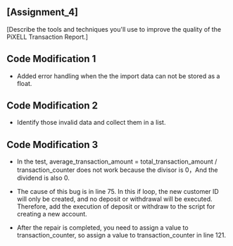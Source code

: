 ## [Assignment_4]

[Describe the tools and techniques you'll use to improve the quality of the PiXELL Transaction Report.]


## Code Modification 1

- Added error handling when the the import data can not be stored as a float.

## Code Modification 2

- Identify those invalid data and collect them in a list.

## Code Modification 3

- In the test, average_transaction_amount = total_transaction_amount / transaction_counter does not work because the divisor is 0，And the dividend is also 0.

- The cause of this bug is in line 75. In this if loop, the new customer ID will only be created, and no deposit or withdrawal will be executed. Therefore, add the execution of deposit or withdraw to the script for creating a new account.

- After the repair is completed, you need to assign a value to transaction_counter, so assign a value to transaction_counter in line 121.
